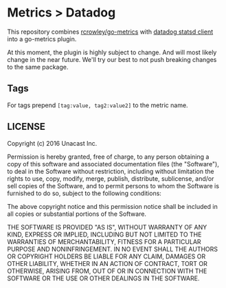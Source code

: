 # Metrics > Datadog

This repository combines [rcrowley/go-metrics](github.com/rcrowley/go-metrics)
with [datadog statsd client](github.com/DataDog/datadog-go/statsd) into a
go-metrics plugin.

At this moment, the plugin is highly subject to change. And will most likely
change in the near future. We'll try our best to not push breaking changes to
the same package.

## Tags

For tags prepend ``[tag:value, tag2:value2]`` to the metric name. 

## LICENSE
Copyright (c) 2016 Unacast Inc.

Permission is hereby granted, free of charge, to any person obtaining a copy of this software and associated documentation files (the "Software"), to deal in the Software without restriction, including without limitation the rights to use, copy, modify, merge, publish, distribute, sublicense, and/or sell copies of the Software, and to permit persons to whom the Software is furnished to do so, subject to the following conditions:

The above copyright notice and this permission notice shall be included in all copies or substantial portions of the Software.

THE SOFTWARE IS PROVIDED "AS IS", WITHOUT WARRANTY OF ANY KIND, EXPRESS OR IMPLIED, INCLUDING BUT NOT LIMITED TO THE WARRANTIES OF MERCHANTABILITY, FITNESS FOR A PARTICULAR PURPOSE AND NONINFRINGEMENT. IN NO EVENT SHALL THE AUTHORS OR COPYRIGHT HOLDERS BE LIABLE FOR ANY CLAIM, DAMAGES OR OTHER LIABILITY, WHETHER IN AN ACTION OF CONTRACT, TORT OR OTHERWISE, ARISING FROM, OUT OF OR IN CONNECTION WITH THE SOFTWARE OR THE USE OR OTHER DEALINGS IN THE SOFTWARE.
